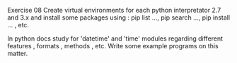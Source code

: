 Exercise 08
Create virtual environments for each python interpretator 2.7 and 3.x and install some packages using : pip list ..., pip search ..., pip install ... , etc. 


In python docs study for 'datetime' and 'time' modules regarding different features , formats , methods , etc. Write some example programs on this matter. 
